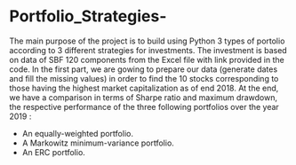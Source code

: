 # Portfolio_Strategies-
The main purpose of the project is to build using Python 3 types of portolio according to 3 different strategies for investments. The investment is based on data of SBF 120 components from the Excel file with link provided in the code. In the first part, we are gowing to prepare our data (generate dates and fill the missing values) in order to find the 10 stocks corresponding to those having the highest market capitalization as of end 2018. At the end, we have a comparison in terms of Sharpe ratio and maximum drawdown, the respective performance of the three following portfolios over the year 2019 :

- An equally-weighted portfolio.
- A Markowitz minimum-variance portfolio.
- An ERC portfolio.
